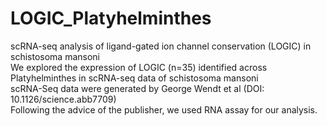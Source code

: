# LOGIC_Platyhelminthes
scRNA-seq analysis of ligand-gated ion channel conservation (LOGIC) in schistosoma mansoni  
We explored the expression of LOGIC (n=35) identified across Platyhelminthes in scRNA-seq data of schistosoma mansoni  
scRNA-Seq data were generated by George Wendt et al (DOI: 10.1126/science.abb7709)  
Following the advice of the publisher, we used RNA assay for our analysis.
